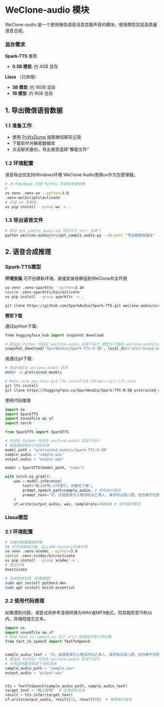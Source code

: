 # WeClone-audio 模块

WeClone-audio 是一个使用微信语音消息克隆声音的模块，使用模型实现高质量语音合成。
### 显存需求
**Spark-TTS** 推荐
- **0.5B 模型**: 约 4GB 显存

**Llasa** （已弃用）
- **3B 模型**: 约 16GB 显存
- **1B 模型**: 约 9GB 显存  




## 1. 导出微信语音数据

### 1.1 准备工作
- 使用 [PyWxDump](https://github.com/xaoyaoo/PyWxDump) 提取微信聊天记录
- 下载软件并解密数据库
- 点击聊天备份，导出类型选择"解密文件"

### 1.2 环境配置
语音导出仅支持Windows环境
WeClone Audio使用uv作为包管理器。 
```bash
# 为 PyWxDump 创建 Python 环境和安装依赖
# 
uv venv .venv-wx --python=3.9
.venv-wx\Scripts\activate
# 安装 wx 依赖组
uv pip install --group wx -e .
```

### 1.3 导出语音文件
```bash
# 假设 get_sample_audio.py 现在位于 src/ 目录下
python weclone-audio/src/get_sample_audio.py --db-path "导出数据库路径" --MsgSvrID "导出聊天记录的MsgSvrID字段"
```

## 2. 语音合成推理
### Spark-TTS模型

**环境安装**
可不创建新环境，直接安装依赖组到WeClone共主环境

```bash
uv venv .venv-sparktts --python=3.10
source .venv-sparktts/bin/activate
uv pip install --group sparktts -e .

git clone https://github.com/SparkAudio/Spark-TTS.git weclone-audio/src/Spark-TTS
```


**模型下载**

通过python下载:
```python
from huggingface_hub import snapshot_download

# 假设此 Python 代码在 weclone-audio 目录下运行 模型将下载到 weclone-audio/pretrained_models/Spark-TTS-0.5B
snapshot_download("SparkAudio/Spark-TTS-0.5B", local_dir="pretrained_models/Spark-TTS-0.5B")
```

或通过git下载:
```sh
# 假设当前在 weclone-audio 目录
mkdir -p pretrained_models

# Make sure you have git-lfs installed (https://git-lfs.com)
git lfs install
git clone https://huggingface.co/SparkAudio/Spark-TTS-0.5B pretrained_models/Spark-TTS-0.5B
```
使用代码推理
```python
import os
import SparkTTS  
import soundfile as sf
import torch

from SparkTTS import SparkTTS 

# 假设此 Python 代码在 weclone-audio 目录下运行
# 模型路径相对于当前目录
model_path = "pretrained_models/Spark-TTS-0.5B"
sample_audio = "sample.wav"
output_audio = "output.wav"

model = SparkTTS(model_path, "cuda")

with torch.no_grad():
    wav = model.inference(
        text="晚上好啊,小可爱们，该睡觉了哦",
        prompt_speech_path=sample_audio, # 使用相对路径
        prompt_text="对，这就是我万人敬仰的太乙真人，虽然有点婴儿肥，但也掩不住我逼人的帅气。",
    )
    sf.write(output_audio, wav, samplerate=16000) # 使用相对路径
```
### Llasa模型
### 2.1 环境配置
```bash
# 创建并配置推理环境 
## 可不创建新环境，与LLaMA-Factory环境共用
uv venv .venv-xcodec --python=3.9
source .venv-xcodec/bin/activate
uv pip install --group xcodec -e .
# 退出环境
deactivate

# 系统依赖安装（如果需要）
sudo apt install python3-dev 
sudo apt install build-essential
```

### 2.2 使用代码推理
如果遇到问题，请尝试将参考音频转换为WAV或MP3格式，将其裁剪至15秒以内，并缩短提示文本。
```python
import os
import soundfile as sf
# 假设 text_to_speech.py 位于 src/ 或其他可导入的位置
from text_to_speech import TextToSpeech


sample_audio_text = "对，这就是我万人敬仰的太乙真人，虽然有点婴儿肥，但也掩不住我逼人的帅气。"  # 示例音频文本
# 假设此 Python 代码在 weclone-audio 目录下运行
# 示例音频路径相对于当前目录
sample_audio_path = "sample.wav"
output_audio = "output.wav"


tts = TextToSpeech(sample_audio_path, sample_audio_text)
target_text = "晚上好啊"  # 生成目标文本
result = tts.infer(target_text)
sf.write(output_audio, result[1], result[0])  # 使用相对路径
```
   
